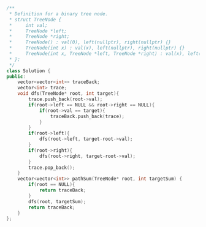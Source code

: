 <!--
 * @Author: your name
 * @Date: 2021-02-04 17:28:38
 * @LastEditTime: 2021-02-04 17:28:53
 * @LastEditors: Please set LastEditors
 * @Description: In User Settings Edit
 * @FilePath: /projects/leetcode/113. 路径总和 II.md
-->
```c++
/**
 * Definition for a binary tree node.
 * struct TreeNode {
 *     int val;
 *     TreeNode *left;
 *     TreeNode *right;
 *     TreeNode() : val(0), left(nullptr), right(nullptr) {}
 *     TreeNode(int x) : val(x), left(nullptr), right(nullptr) {}
 *     TreeNode(int x, TreeNode *left, TreeNode *right) : val(x), left(left), right(right) {}
 * };
 */
class Solution {
public:
    vector<vector<int>> traceBack;
    vector<int> trace;
    void dfs(TreeNode* root, int target){
        trace.push_back(root->val);
        if(root->left == NULL && root->right == NULL){
            if(root->val == target){
                traceBack.push_back(trace);
            }
        }
        if(root->left){
            dfs(root->left, target-root->val);
        }
        if(root->right){
            dfs(root->right, target-root->val);
        }
        trace.pop_back();
    }
    vector<vector<int>> pathSum(TreeNode* root, int targetSum) {
        if(root == NULL){
            return traceBack;
        }
        dfs(root, targetSum);
        return traceBack;
    }
};
```
